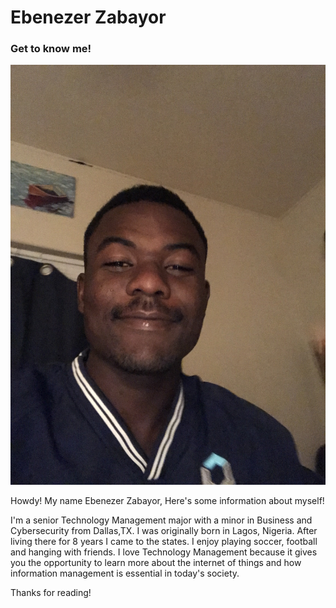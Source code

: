 # Ebenezer Zabayor
### Get to know me!

<img src="Ebenezerz.jpg" alt="Ebenezer">

Howdy! My name Ebenezer Zabayor, Here's some information about myself!

I'm a senior Technology Management major with a minor in Business and Cybersecurity from Dallas,TX. I was originally born in Lagos, Nigeria. 
After living there for 8 years I came to the states. I enjoy playing soccer, football and hanging with friends. 
I love Technology Management because it gives you the opportunity to learn more about the internet of things and how information management is essential in today's society.

Thanks for reading!